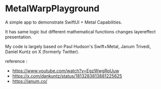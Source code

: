 # MetalWarpPlayground

A simple app to demonstrate SwiftUI + Metal Capabilities. 

It has same logic but different mathematical functions changes layereffect presentation.

My code is largely based on Paul Hudson's Swift+Metal, Janum Trivedi, Daniel Kuntz on X (formerly Twitter).

reference : 
- https://www.youtube.com/watch?v=EgzWwgRpUuw
- https://x.com/dankuntz/status/1813283813881225625
- https://janum.co/
